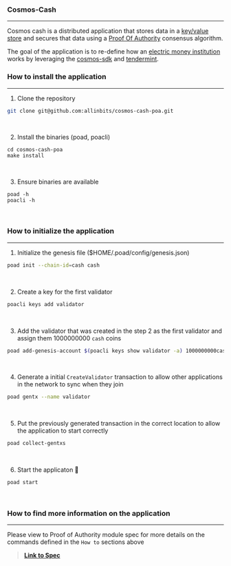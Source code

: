 ### Cosmos-Cash

---

Cosmos cash is a distributed application that stores data in a [key/value store](https://www.techopedia.com/definition/26284/key-value-store) and secures that data using a [Proof Of Authority](https://changelly.com/blog/what-is-proof-of-authority-poa/) consensus algorithm.

The goal of the application is to re-define how an [electric money institution](https://thebanks.eu/emis) works by leveraging the [cosmos-sdk](https://github.com/cosmos/cosmos-sdk/) and [tendermint](https://github.com/tendermint/tendermint/).

### How to install the application

---

1. Clone the repository 

```sh
git clone git@github.com:allinbits/cosmos-cash-poa.git 
```

<br />

2. Install the binaries (poad, poacli)

```
cd cosmos-cash-poa
make install
```

<br />

3. Ensure binaries are available

```
poad -h
poacli -h
```

<br />

### How to initialize the application 

---

1. Initialize the genesis file ($HOME/.poad/config/genesis.json)

```sh
poad init --chain-id=cash cash
```

<br />

2. Create a key for the first validator

```sh
poacli keys add validator
```
<br />

3. Add the validator that was created in the step 2 as the first validator and assign them 1000000000 `cash` coins

```sh
poad add-genesis-account $(poacli keys show validator -a) 1000000000cash,1000000000stake

```

<br />

4. Generate a initial `CreateValidator` transaction to allow other applications in the network to sync when they join

```sh
poad gentx --name validator
```

<br />

5. Put the previously generated transaction in the correct location to allow the application to start correctly

```sh
poad collect-gentxs
```

<br />

6. Start the applicaton :tada:

```sh
poad start
```

<br />

### How to find more information on the application

---

Please view to Proof of Authority module spec for more details on the commands defined in the `How to` sections above

> **[Link to Spec](./x/poa/spec/README.md)**

